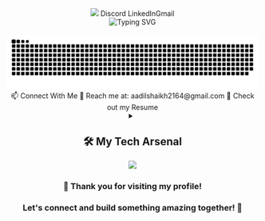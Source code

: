 <div align="center">
<img src="[https://readme-typing-svg.herokuapp.com?font=Poppins&weight=700&size=28&duration=4500&pause=1000&color=0E75B6&width=350&center=true&width=480&lines=%3C+Hello+World,+Glen+Here+%2F%3E;%3C+Full+Stack+Developer+%2F%3E](https://readme-typing-svg.herokuapp.com?font=Poppins&weight=700&size=25&pause=1000&color=40BBEDE8&background=2311DD00&center=true&vCenter=true&width=435&lines=%22+Hello+World%2C+Aadil+here+%22;%22+Full+Stack+Developer%22)">
Discord LinkedInGmail

<div align="center"> <img src="https://readme-typing-svg.herokuapp.com?font=Fira+Code&weight=600&size=24&duration=3000&pause=1000&color=FF69B4&center=true&vCenter=true&width=435&lines=Let's+Transform+Ideas;Into+Reality!+✨" alt="Typing SVG" /> </div> <br/> <div align="center"> <img src="https://raw.githubusercontent.com/platane/snk/output/github-contribution-grid-snake-dark.svg" alt="Snake animation" /> </div>
📫 Connect With Me
📧 Reach me at: aadilshaikh2164@gmail.com
📄 Check out my Resume
<details> <summary><h2>🛠️ My Tech Arsenal</h2></summary> <div align="center">
👨‍💻 Programming
<div> <img src="https://skillicons.dev/icons?i=c,cpp,python" /> </div>
🎨 Frontend
<div> <img src="https://skillicons.dev/icons?i=html,css,js,ts,react,bootstrap" /> </div>
⚙️ Backend & Frameworks
<div> <img src="https://skillicons.dev/icons?i=php,nodejs,express,django" /> </div>
🗄️ Database
<div> <img src="https://skillicons.dev/icons?i=mongodb,mysql,firebase" /> </div>
📱 Mobile Development
<div> <img src="https://skillicons.dev/icons?i=flutter,react" /> </div>
🔧 Tools
<div> <img src="https://skillicons.dev/icons?i=vscode,figma" /> </div> </div> </details> <div align="center"> <img src="https://capsule-render.vercel.app/api?type=waving&color=gradient&height=100&section=footer" /> </div>
  
  ### 🙏 Thank you for visiting my profile! 
  ### Let's connect and build something amazing together! 🚀

</div>
